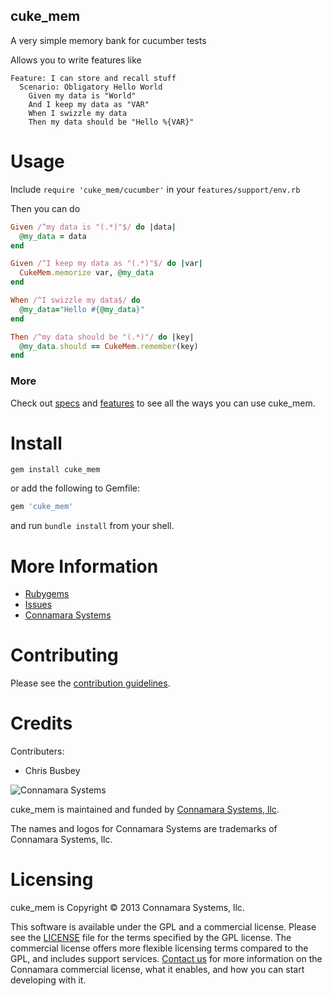 cuke\_mem
--------

A very simple memory bank for cucumber tests

Allows you to write features like

```cucumber
Feature: I can store and recall stuff
  Scenario: Obligatory Hello World
    Given my data is "World"
    And I keep my data as "VAR"
    When I swizzle my data
    Then my data should be "Hello %{VAR}"
```


Usage
=====

Include ```require 'cuke_mem/cucumber'``` in your ```features/support/env.rb```

Then you can do

```ruby
Given /^my data is "(.*)"$/ do |data|
  @my_data = data
end

Given /^I keep my data as "(.*)"$/ do |var|
  CukeMem.memorize var, @my_data
end

When /^I swizzle my data$/ do
  @my_data="Hello #{@my_data}"
end

Then /^my data should be "(.*)"/ do |key|
  @my_data.should == CukeMem.remember(key)
end
```

### More

Check out [specs](https://github.com/connamara/cuke_mem/blob/master/spec) and [features](https://github.com/connamara/cuke_mem/blob/master/features) to see all the ways you can use cuke\_mem.


Install
=======

```shell
gem install cuke_mem
```

or add the following to Gemfile: 

```ruby
gem 'cuke_mem'
```
and run `bundle install` from your shell.

More Information
================

* [Rubygems](https://rubygems.org/gems/cuke_mem)
* [Issues](https://github.com/connamara/cuke_mem/issues)
* [Connamara Systems](http://connamara.com)

Contributing
============

Please see the [contribution guidelines](https://github.com/connamara/cuke_mem/blob/master/CONTRIBUTION_GUIDELINES.md).

Credits
=======

Contributers:

* Chris Busbey

![Connamara Systems](http://www.connamara.com/images/home-connamara-logo-lg.png)

cuke\_mem is maintained and funded by [Connamara Systems, llc](http://connamara.com).

The names and logos for Connamara Systems are trademarks of Connamara Systems, llc.

Licensing
=========

cuke\_mem is Copyright © 2013 Connamara Systems, llc. 

This software is available under the GPL and a commercial license.  Please see the [LICENSE](https://github.com/connamara/cuke_mem/blob/master/LICENSE.txt) file for the terms specified by the GPL license.  The commercial license offers more flexible licensing terms compared to the GPL, and includes support services.  [Contact us](mailto:info@connamara.com) for more information on the Connamara commercial license, what it enables, and how you can start developing with it.
